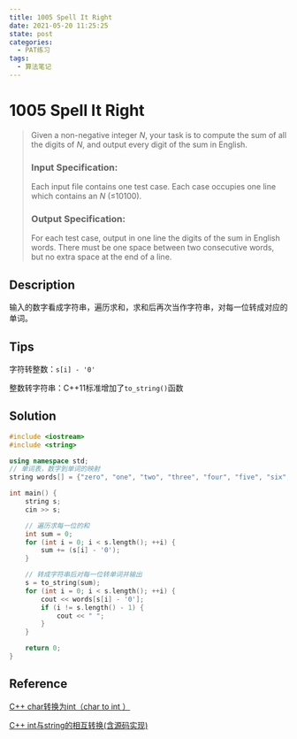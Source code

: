 ```yaml
---
title: 1005 Spell It Right
date: 2021-05-20 11:25:25
state: post
categories:
  - PAT练习
tags:
  - 算法笔记
---
```


#  1005 Spell It Right

> Given a non-negative integer *N*, your task is to compute the sum of all the digits of *N*, and output every digit of the sum in English.
>
> ### Input Specification:
>
> Each input file contains one test case. Each case occupies one line which contains an *N* (≤10100).
>
> ### Output Specification:
>
> For each test case, output in one line the digits of the sum in English words. There must be one space between two consecutive words, but no extra space at the end of a line.

## Description

输入的数字看成字符串，遍历求和，求和后再次当作字符串，对每一位转成对应的单词。

## Tips

字符转整数：`s[i] - '0'`

整数转字符串：C++11标准增加了`to_string()`函数

## Solution

```C++
#include <iostream>
#include <string>

using namespace std;
// 单词表，数字到单词的映射
string words[] = {"zero", "one", "two", "three", "four", "five", "six", "seven", "eight", "nine"};

int main() {
    string s;
    cin >> s;

	// 遍历求每一位的和
    int sum = 0;
    for (int i = 0; i < s.length(); ++i) {
        sum += (s[i] - '0');
    }

    // 转成字符串后对每一位转单词并输出
    s = to_string(sum);
    for (int i = 0; i < s.length(); ++i) {
        cout << words[s[i] - '0'];
        if (i != s.length() - 1) {
            cout << " ";
        }
    }

    return 0;
}
```

## Reference

[C++ char转换为int（char to int ）](https://blog.csdn.net/qq_36770641/article/details/88552831)

[C++ int与string的相互转换(含源码实现)](https://www.cnblogs.com/smile233/p/8379802.html)